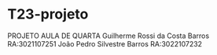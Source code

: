 # T23-projeto
PROJETO AULA DE QUARTA
Guilherme Rossi da Costa Barros RA:3021107251
João Pedro Silvestre Barros RA:3022107232

